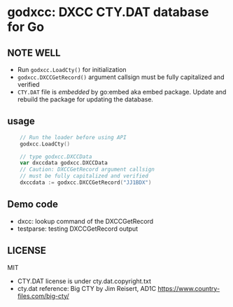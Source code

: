 # godxcc: DXCC CTY.DAT database for Go

## NOTE WELL

* Run `godxcc.LoadCty()` for initialization
* `godxcc.DXCCGetRecord()` argument callsign must be fully capitalized and verified
* `CTY.DAT` file is *embedded* by go:embed aka embed package. Update and rebuild the package for updating the database.

## usage

```go
	// Run the loader before using API
	godxcc.LoadCty()

	// type godxcc.DXCCData
	var dxccdata godxcc.DXCCData
	// Caution: DXCCGetRecord argument callsign
	// must be fully capitalized and verified
	dxccdata := godxcc.DXCCGetRecord("JJ1BDX")
```

## Demo code

* dxcc: lookup command of the DXCCGetRecord
* testparse: testing DXCCGetRecord output

## LICENSE

MIT

* CTY.DAT license is under cty.dat.copyright.txt
* cty.dat reference: Big CTY by Jim Reisert, AD1C <https://www.country-files.com/big-cty/>

